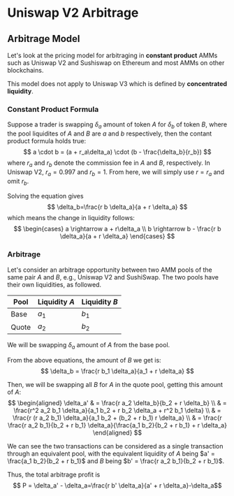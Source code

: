 # Uniswap V2 Arbitrage

## Arbitrage Model
Let's look at the pricing model for arbitraging in **constant product** AMMs such as Uniswap V2 and Sushiswap on Ethereum and most AMMs on other blockchains.

This model does not apply to Uniswap V3 which is defined by **concentrated liquidity**.

### Constant Product Formula
Suppose a trader is swapping $\delta_a$ amount of token $A$ for $\delta_b$ of token $B$, where the pool liquidites of $A$ and $B$ are $a$ and $b$ respectively, then the contant product formula holds true:
$$ a \cdot b = (a + r_a\delta_a) \cdot (b - \frac{\delta_b}{r_b}) $$
where $r_a$ and $r_b$ denote the commission fee in $A$ and $B$, respectively. In Uniswap V2, $r_a=0.997$ and $r_b=1$. From here, we will simply use $r=r_a$ and omit $r_b$.

Solving the equation gives
$$ \delta_b=\frac{r b \delta_a}{a + r \delta_a} $$
which means the change in liquidity follows:
$$ \begin{cases}
a \rightarrow a + r\delta_a \\
b \rightarrow b - \frac{r b \delta_a}{a + r \delta_a}
\end{cases} $$

### Arbitrage
Let's consider an arbitrage opportunity between two AMM pools of the same pair $A$ and $B$, e.g., Uniswap V2 and SushiSwap. The two pools have their own liquidities, as followed.

|Pool|Liquidity $A$|Liquidity $B$|
|----|----|----|
|Base|$a_1$|$b_1$|
|Quote|$a_2$|$b_2$|

We will be swapping $\delta_a$ amount of $A$ from the base pool. 

From the above equations, the amount of $B$ we get is:
$$ \delta_b = \frac{r b_1 \delta_a}{a_1 + r \delta_a} $$

Then, we will be swapping all $B$ for $A$ in the quote pool, getting this amount of $A$:
$$ 
\begin{aligned} 
\delta_a' & = \frac{r a_2 \delta_b}{b_2 + r \delta_b} \\
& = \frac{r^2 a_2 b_1 \delta_a}{a_1 b_2 + r b_2 \delta_a + r^2 b_1 \delta} \\
& = \frac{r (r a_2 b_1) \delta_a}{a_1 b_2 + (b_2 + r b_1) r \delta_a}  \\
& = \frac{r \frac{r a_2 b_1}{b_2 + r b_1} \delta_a}{\frac{a_1 b_2}{b_2 + r b_1} + r \delta_a} 
\end{aligned} 
$$

We can see the two transactions can be considered as a single transaction through an equivalent pool, with the equivalent liquidity of $A$ being $a' = \frac{a_1 b_2}{b_2 + r b_1}$ and $B$ being $b' = \frac{r a_2 b_1}{b_2 + r b_1}$.

Thus, the total arbitrage profit is 
$$ P = \delta_a' - \delta_a=\frac{r b' \delta_a}{a' + r \delta_a}-\delta_a$$

